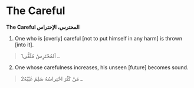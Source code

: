 The Careful
===========

**The Careful المحترس، الاِحتراس**

1. One who is [overly] careful [not to put himself in any harm] is
thrown [into it].

> 1ـ اَلمُحْتَرِسُ مُلَقًّي.

2. One whose carefulness increases, his unseen [future] becomes sound.

> 2ـ مَنْ كَثُرَ احْتِراسُهُ سَلِمَ غَيْبُهُ.


